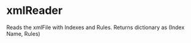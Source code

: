 xmlReader
=========

Reads the xmlFile with Indexes and Rules. Returns dictionary as (Index Name, Rules)
